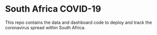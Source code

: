 # South Africa COVID-19
This repo contains the data and dashboard code to deploy and track the coronavirus spread within South Africa.

